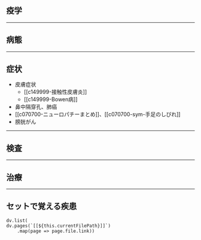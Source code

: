 ## 疫学
---
## 病態
---
## 症状
- 皮膚症状
	- [[c149999-接触性皮膚炎]]
	- [[c149999-Bowen病]]
- 鼻中隔穿孔、肺癌
- [[c070700-ニューロパチーまとめ]]、[[c070700-sym-手足のしびれ]]
- 膀胱がん
---
## 検査
---
## 治療
---
## セットで覚える疾患
```dataviewjs
dv.list(
dv.pages(`[[${this.currentFilePath}]]`)
	.map(page => page.file.link))
```
